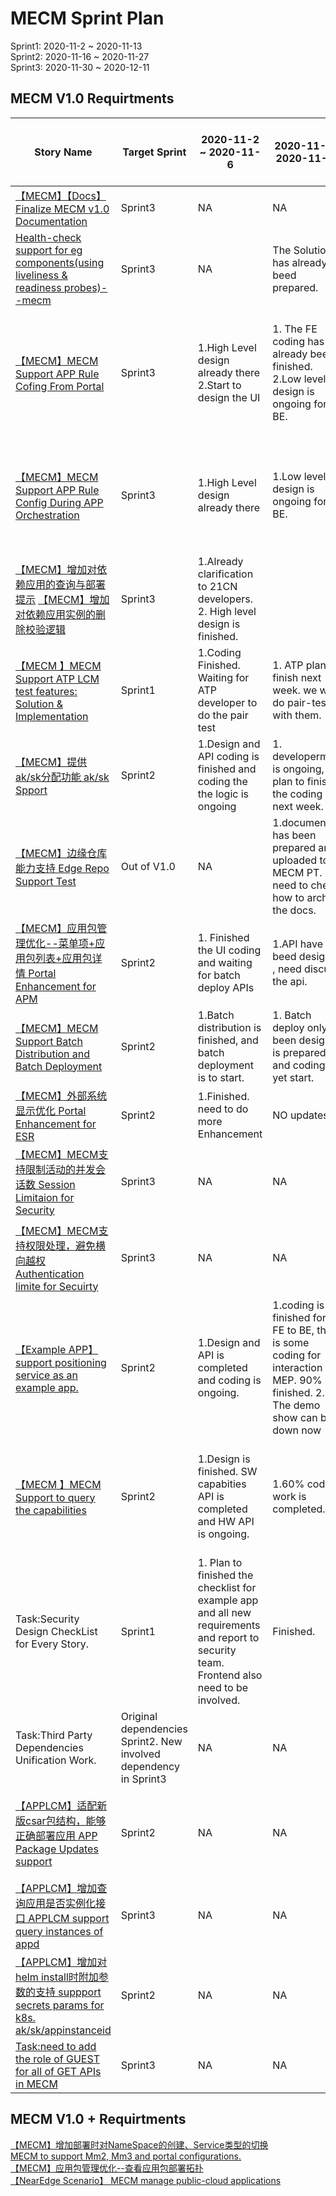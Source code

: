 # MECM Sprint Plan
Sprint1: 2020-11-2 ~ 2020-11-13  
Sprint2: 2020-11-16 ~ 2020-11-27  
Sprint3: 2020-11-30 ~ 2020-12-11
## MECM V1.0 Requirtments
| Story Name | Target Sprint | 2020-11-2 ~ 2020-11-6 | 2020-11-9 ~ 2020-11-13 | 2020-11-16 ~ 2020-11-20 | 2020-11-23 ~ 2020-11-27 | 2020-11-30 ~ 2020-12-4 | 2020-12-7 ~ 2020-12-11 |
|-----------|-------------|----------|-----------|-------------|----------|----------|----------|
| [【MECM】【Docs】Finalize MECM v1.0 Documentation](https://gitee.com/OSDT/dashboard?issue_id=I23V93) | Sprint3   |   NA   |  NA |   NA |  NA  |  1.Sprint2 features have been updated  |
| [Health-check support for eg components(using liveliness & readiness probes)--mecm](https://gitee.com/OSDT/dashboard?issue_id=I23CZC) | Sprint3   |   NA  |  The Solution has already beed prepared. |  NA  |  NA  |   90% finished. It can be done today. itegration test is needed. |
| [【MECM】MECM Support APP Rule Cofing From Portal](https://gitee.com/OSDT/dashboard?issue_id=I24700) |  Sprint3   |   1.High Level design  already there 2.Start to design the UI  |  1. The FE coding has already been finished. 2.Low level design is ongoing for BE.  |  1.Lovel design is already finished. Need to discuss about the open items.  |  NA  |  1. Inventory part can be finished today. Orchestrator part coding is in progress. AppRuleMgr base frame already finished and coding will be start next week.  Front end coding is finished. |
| [【MECM】MECM Support APP Rule Config During APP Orchestration](https://gitee.com/OSDT/dashboard?issue_id=I246ZD) | Sprint3    |  1.High Level design  already there   |  1.Low level design is ongoing for BE.  |  NA  |   1.Lovel design is already finished. Need to discuss about the open items.   |  1. Inventory part can be finished today. Orchestrator part coding is in progress. AppRuleMgr base frame already finished and coding will be start next week.  |
| [【MECM】增加对依赖应用的查询与部署提示](https://gitee.com/OSDT/dashboard?issue_id=I1QWVL) [【MECM】增加对依赖应用实例的删除校验逻辑](https://gitee.com/OSDT/dashboard?issue_id=I24W8Z) |  Sprint3  |  1.Already clarification to 21CN developers.  2. High level design is finished.   |   |    | Move to spring3  |  21CN mentioned that they will do de coding based on the new appd definition next week.  |
| [【MECM 】MECM Support ATP LCM test features: Solution & Implementation](https://gitee.com/OSDT/dashboard?issue_id=I1YRXF) |  Sprint1  |   1.Coding Finished. Waiting for ATP developer to do the pair test  |  1. ATP plan to finish next week. we will do pair-test with them.  |   Coding is already finished and testing is going on. |  DONE  |    |
| [【MECM】提供ak/sk分配功能 ak/sk Spport](https://gitee.com/OSDT/dashboard?issue_id=I1R5LY) |  Sprint2   |   1.Design and API coding is finished and coding the the logic is ongoing  |  1. developerment is ongoing, we plan to finish the coding next week. |  Coding already completed. documentation and  testing will be started next week. |  DONE  |    |
| [【MECM】边缘仓库能力支持 Edge Repo Support Test](https://gitee.com/OSDT/dashboard?issue_id=I1QXSY) |  Out of V1.0    |   NA  |  1.document has been prepared and uploaded to MECM PT. need to check how to archive the docs.  |  No updates. Do a pretest and deliver to test team.  |  Start Testing(dicuss with Chuanyu later)  |    |
| [【MECM】应用包管理优化--菜单项+应用包列表+应用包详情 Portal Enhancement for APM](https://gitee.com/OSDT/dashboard?issue_id=I1QXS5) | Sprint2    | 1. Finished the  UI coding and waiting for batch deploy APIs  |  1.API have beed designed , need discuss the api.  |   No updates for portal side. |  DONE  |    |
| [【MECM】MECM Support Batch Distribution and Batch Deployment](https://gitee.com/OSDT/dashboard?issue_id=I249AF) | Sprint2    |  1.Batch distribution is finished, and batch deployment is to start.   | 1. Batch deploy only been designed is prepared and coding not yet start.  |   Not yet started . Will start coding next week. |  DONE  |    |
| [【MECM】外部系统显示优化 Portal Enhancement for ESR](https://gitee.com/OSDT/dashboard?issue_id=I1QYJJ) | Sprint2    |   1.Finished. need to do more Enhancement  |  NO updates. |  Finished. deliver to test team.  |  DONE  |    |
| [【MECM】MECM支持限制活动的并发会话数 Session Limitaion for Security](https://gitee.com/OSDT/dashboard?issue_id=I1TH8K) | Sprint3    |   NA  |  NA |   NA |  NA  |  1.Sprint boot there is some config on this. Contact Beiyuan and do this.  |
| [【MECM】MECM支持权限处理，避免横向越权 Authentication limite for Secuirty](https://gitee.com/OSDT/dashboard?issue_id=I1TH3T) | Sprint3    | NA    |  NA  |   NA |  NA  |  1. In filter we can deal with the tokens tenant-id and compare with the tenant-id of the URL . Discuss with Beiyuan.  |
| [【Example APP】support positioning service as an example app.](https://gitee.com/OSDT/dashboard?issue_id=I1W7UJ) | Sprint2    |   1.Design and API is completed and coding is ongoing.  |  1.coding is finished form FE to BE, there is some coding for interaction to MEP. 90% finished. 2. The demo show can be down now  |  Coding is completed.   |  Demo is done, work on suggestions already done  |    |
| [【MECM 】MECM Support to query the capabilities](https://gitee.com/OSDT/dashboard?issue_id=I1Z3CN) | Sprint2    |  1.Design is finished. SW capabities API is completed and HW API is ongoing.  |  1.60% coding work is completed.   |  1.coding already completed. Documentation will be started next weeky . FE BE pair test will on going next week.  |  DONE  |    |
| Task:Security Design CheckList for Every Story. | Sprint1    |  1. Plan to finished the checklist for example app and all new requirements and report to security team. Frontend also need to be involved.  |  Finished. |    |    |    |
| Task:Third Party Dependencies Unification Work. | Original dependencies Sprint2. New involved dependency in Sprint3    |   NA  |  NA |  NA  |  NA  |  1.Current dependency already fixed. Contant Xudan of security team to add the jenkins job for apprulemgr. |
| [【APPLCM】适配新版csar包结构，能够正确部署应用 APP Package Updates support](https://gitee.com/OSDT/dashboard?issue_id=I24W9I) | Sprint2    |  NA  |  NA |  Already analysis is already finished. Coding will be started next week. |  DONE  |    |
| [【APPLCM】增加查询应用是否实例化接口 APPLCM support query instances of appd](https://gitee.com/OSDT/dashboard?issue_id=I1QWVN) | Sprint3    |  NA  |  NA |  Coding is on going. APPO already have this information. |  NA  |  already discussed the options. Need one conclution.  |
| [【APPLCM】增加对helm install时附加参数的支持 suppport secrets params for k8s. ak/sk/appinstanceid](https://gitee.com/OSDT/dashboard?issue_id=I23R13) |  Sprint2    |   NA  |  NA |  Coding already completed. documentation and  testing will be started next week.  |  DONE  |    |
| [Task:need to add the role of GUEST for all of GET APIs in MECM](https://gitee.com/OSDT/dashboard?issue_id=I24IKE) |  Sprint3    |   NA  |  NA |  NA  |  NA  |  Completed.integration test is pending.  |



## MECM V1.0 + Requirtments

[【MECM】增加部署时对NameSpace的创建、Service类型的切换](https://gitee.com/OSDT/dashboard?issue_id=I23R15)    
[MECM to support Mm2, Mm3 and portal configurations.](https://gitee.com/OSDT/dashboard?issue_id=I1S1IK)    
[【MECM】应用包管理优化--查看应用包部署拓扑](https://gitee.com/OSDT/dashboard?issue_id=I1QXSQ)  
[【NearEdge Scenario】 MECM manage public-cloud applications](https://gitee.com/OSDT/dashboard?issue_id=I1R51T)
